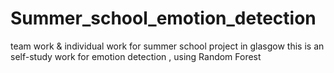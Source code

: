# Summer_school_emotion_detection
team work &amp; individual work for summer school project in glasgow
this is an self-study work for emotion detection , using Random Forest
